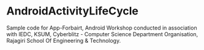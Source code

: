 # AndroidActivityLifeCycle
Sample code for App-Forbairt, Android Workshop conducted in association with IEDC, KSUM, Cyberblitz - Computer Science Department Organisation, Rajagiri School Of Engineering &amp; Technology.

